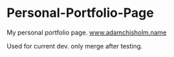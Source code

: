 # Personal-Portfolio-Page
My personal portfolio page. www.adamchisholm.name

Used for current dev. only merge after testing.
